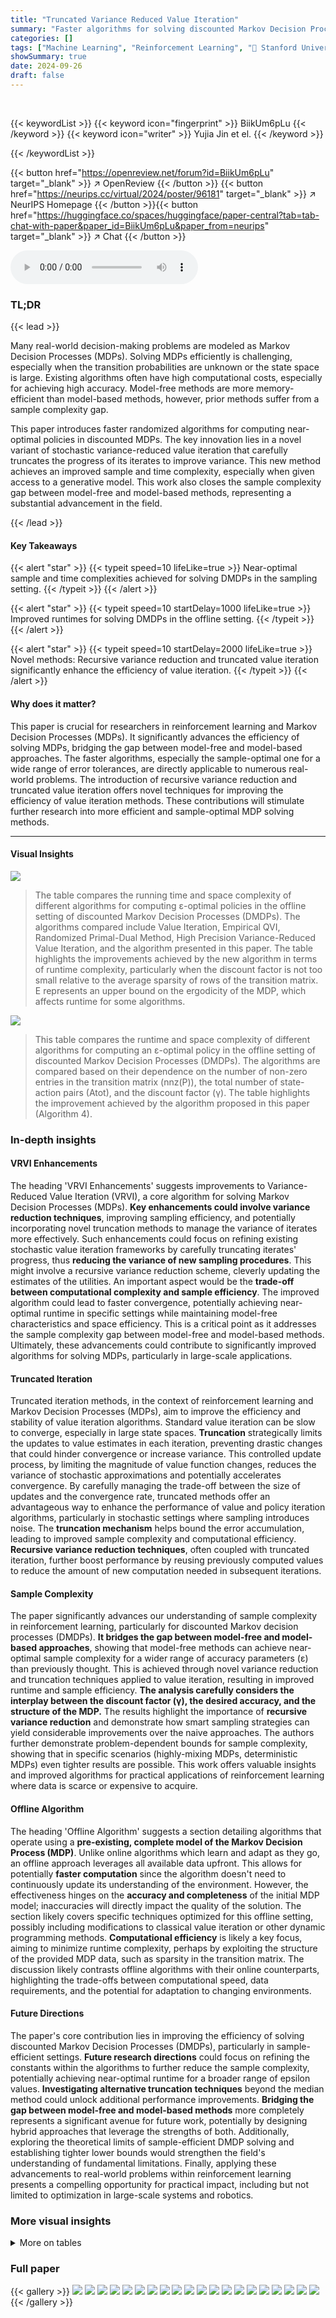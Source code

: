 ```yaml
---
title: "Truncated Variance Reduced Value Iteration"
summary: "Faster algorithms for solving discounted Markov Decision Processes (DMDPs) are introduced, achieving near-optimal sample and time complexities, especially in the sample setting and improving runtimes ..."
categories: []
tags: ["Machine Learning", "Reinforcement Learning", "🏢 Stanford University",]
showSummary: true
date: 2024-09-26
draft: false
---
```


<br>

{{< keywordList >}}
{{< keyword icon="fingerprint" >}} BiikUm6pLu {{< /keyword >}}
{{< keyword icon="writer" >}} Yujia Jin et el. {{< /keyword >}}
 
{{< /keywordList >}}

{{< button href="https://openreview.net/forum?id=BiikUm6pLu" target="_blank" >}}
↗ OpenReview
{{< /button >}}
{{< button href="https://neurips.cc/virtual/2024/poster/96181" target="_blank" >}}
↗ NeurIPS Homepage
{{< /button >}}{{< button href="https://huggingface.co/spaces/huggingface/paper-central?tab=tab-chat-with-paper&paper_id=BiikUm6pLu&paper_from=neurips" target="_blank" >}}
↗ Chat
{{< /button >}}



<audio controls>
    <source src="https://ai-paper-reviewer.com/BiikUm6pLu/podcast.wav" type="audio/wav">
    Your browser does not support the audio element.
</audio>


### TL;DR


{{< lead >}}

Many real-world decision-making problems are modeled as Markov Decision Processes (MDPs). Solving MDPs efficiently is challenging, especially when the transition probabilities are unknown or the state space is large.  Existing algorithms often have high computational costs, especially for achieving high accuracy.  Model-free methods are more memory-efficient than model-based methods, however, prior methods suffer from a sample complexity gap.

This paper introduces faster randomized algorithms for computing near-optimal policies in discounted MDPs. The key innovation lies in a novel variant of stochastic variance-reduced value iteration that carefully truncates the progress of its iterates to improve variance.  This new method achieves an improved sample and time complexity, especially when given access to a generative model. This work also closes the sample complexity gap between model-free and model-based methods, representing a substantial advancement in the field.

{{< /lead >}}


#### Key Takeaways

{{< alert "star" >}}
{{< typeit speed=10 lifeLike=true >}} Near-optimal sample and time complexities achieved for solving DMDPs in the sampling setting. {{< /typeit >}}
{{< /alert >}}

{{< alert "star" >}}
{{< typeit speed=10 startDelay=1000 lifeLike=true >}} Improved runtimes for solving DMDPs in the offline setting. {{< /typeit >}}
{{< /alert >}}

{{< alert "star" >}}
{{< typeit speed=10 startDelay=2000 lifeLike=true >}} Novel methods: Recursive variance reduction and truncated value iteration significantly enhance the efficiency of value iteration. {{< /typeit >}}
{{< /alert >}}

#### Why does it matter?
This paper is crucial for researchers in reinforcement learning and Markov Decision Processes (MDPs). It significantly advances the efficiency of solving MDPs, bridging the gap between model-free and model-based approaches. The faster algorithms, especially the sample-optimal one for a wide range of error tolerances, are directly applicable to numerous real-world problems.  The introduction of recursive variance reduction and truncated value iteration offers novel techniques for improving the efficiency of value iteration methods. These contributions will stimulate further research into more efficient and sample-optimal MDP solving methods.

------
#### Visual Insights



![](https://ai-paper-reviewer.com/BiikUm6pLu/figures_6_1.jpg)

> The table compares the running time and space complexity of different algorithms for computing ɛ-optimal policies in the offline setting of discounted Markov Decision Processes (DMDPs).  The algorithms compared include Value Iteration, Empirical QVI, Randomized Primal-Dual Method, High Precision Variance-Reduced Value Iteration, and the algorithm presented in this paper. The table highlights the improvements achieved by the new algorithm in terms of runtime complexity, particularly when the discount factor is not too small relative to the average sparsity of rows of the transition matrix.  E represents an upper bound on the ergodicity of the MDP, which affects runtime for some algorithms.





![](https://ai-paper-reviewer.com/BiikUm6pLu/tables_2_1.jpg)

> This table compares the runtime and space complexity of different algorithms for computing an ɛ-optimal policy in the offline setting of discounted Markov Decision Processes (DMDPs).  The algorithms are compared based on their dependence on the number of non-zero entries in the transition matrix (nnz(P)), the total number of state-action pairs (Atot), and the discount factor (γ).  The table highlights the improvement achieved by the algorithm proposed in this paper (Algorithm 4).





### In-depth insights


#### VRVI Enhancements
The heading 'VRVI Enhancements' suggests improvements to Variance-Reduced Value Iteration (VRVI), a core algorithm for solving Markov Decision Processes (MDPs).  **Key enhancements could involve variance reduction techniques**, improving sampling efficiency, and potentially incorporating novel truncation methods to manage the variance of iterates more effectively.  Such enhancements could focus on refining existing stochastic value iteration frameworks by carefully truncating iterates' progress, thus **reducing the variance of new sampling procedures**.   This might involve a recursive variance reduction scheme, cleverly updating the estimates of the utilities.  An important aspect would be the **trade-off between computational complexity and sample efficiency**. The improved algorithm could lead to faster convergence, potentially achieving near-optimal runtime in specific settings while maintaining model-free characteristics and space efficiency. This is a critical point as it addresses the sample complexity gap between model-free and model-based methods. Ultimately, these advancements could contribute to significantly improved algorithms for solving MDPs, particularly in large-scale applications.

#### Truncated Iteration
Truncated iteration methods, in the context of reinforcement learning and Markov Decision Processes (MDPs), aim to improve the efficiency and stability of value iteration algorithms.  Standard value iteration can be slow to converge, especially in large state spaces. **Truncation** strategically limits the updates to value estimates in each iteration, preventing drastic changes that could hinder convergence or increase variance. This controlled update process, by limiting the magnitude of value function changes, reduces the variance of stochastic approximations and potentially accelerates convergence. By carefully managing the trade-off between the size of updates and the convergence rate, truncated methods offer an advantageous way to enhance the performance of value and policy iteration algorithms, particularly in stochastic settings where sampling introduces noise.  The **truncation mechanism** helps bound the error accumulation, leading to improved sample complexity and computational efficiency.  **Recursive variance reduction techniques**, often coupled with truncated iteration, further boost performance by reusing previously computed values to reduce the amount of new computation needed in subsequent iterations.

#### Sample Complexity
The paper significantly advances our understanding of sample complexity in reinforcement learning, particularly for discounted Markov decision processes (DMDPs).  **It bridges the gap between model-free and model-based approaches**, showing that model-free methods can achieve near-optimal sample complexity for a wider range of accuracy parameters (ε) than previously thought.  This is achieved through novel variance reduction and truncation techniques applied to value iteration, resulting in improved runtime and sample efficiency. **The analysis carefully considers the interplay between the discount factor (γ), the desired accuracy, and the structure of the MDP.**  The results highlight the importance of  **recursive variance reduction** and demonstrate how smart sampling strategies can yield considerable improvements over the naive approaches.  The authors further demonstrate problem-dependent bounds for sample complexity, showing that in specific scenarios (highly-mixing MDPs, deterministic MDPs)  even tighter results are possible. This work offers valuable insights and improved algorithms for practical applications of reinforcement learning where data is scarce or expensive to acquire.

#### Offline Algorithm
The heading 'Offline Algorithm' suggests a section detailing algorithms that operate using a **pre-existing, complete model of the Markov Decision Process (MDP)**.  Unlike online algorithms which learn and adapt as they go, an offline approach leverages all available data upfront. This allows for potentially **faster computation** since the algorithm doesn't need to continuously update its understanding of the environment. However, the effectiveness hinges on the **accuracy and completeness** of the initial MDP model; inaccuracies will directly impact the quality of the solution.  The section likely covers specific techniques optimized for this offline setting, possibly including modifications to classical value iteration or other dynamic programming methods.  **Computational efficiency** is likely a key focus, aiming to minimize runtime complexity, perhaps by exploiting the structure of the provided MDP data, such as sparsity in the transition matrix.  The discussion likely contrasts offline algorithms with their online counterparts, highlighting the trade-offs between computational speed, data requirements, and the potential for adaptation to changing environments.

#### Future Directions
The paper's core contribution lies in improving the efficiency of solving discounted Markov Decision Processes (DMDPs), particularly in sample-efficient settings.  **Future research directions** could focus on refining the constants within the algorithms to further reduce the sample complexity, potentially achieving near-optimal runtime for a broader range of epsilon values.  **Investigating alternative truncation techniques** beyond the median method could unlock additional performance improvements.  **Bridging the gap between model-free and model-based methods** more completely represents a significant avenue for future work, potentially by designing hybrid approaches that leverage the strengths of both.  Additionally, exploring the theoretical limits of sample-efficient DMDP solving and establishing tighter lower bounds would strengthen the field's understanding of fundamental limitations.  Finally, applying these advancements to real-world problems within reinforcement learning presents a compelling opportunity for practical impact, including but not limited to  optimization in large-scale systems and robotics.


### More visual insights




<details>
<summary>More on tables
</summary>


![](https://ai-paper-reviewer.com/BiikUm6pLu/tables_3_1.jpg)
> This table compares the query complexities of different algorithms for solving discounted Markov Decision Processes (DMDPs) in a sample setting where the transition probabilities are unknown but accessible through a generative model.  The algorithms are categorized by their ɛ range (accuracy) and whether they are model-free (using Õ(Atot) space). The table highlights the improved query complexity achieved by the authors' algorithm (Algorithm 5).

![](https://ai-paper-reviewer.com/BiikUm6pLu/tables_8_1.jpg)
> This table compares the runtime and space complexity of different algorithms for computing ε-optimal policies in the offline setting of discounted Markov Decision Processes (DMDPs).  The algorithms include classic Value Iteration, several randomized methods like Empirical QVI and Randomized Primal-Dual, and the High Precision Variance-Reduced Value Iteration. The table highlights the improvement achieved by the proposed algorithm (Algorithm 4 in the paper) in terms of runtime complexity, achieving Õ(nnz(P) + Atot(1 − γ)−2) compared to previous state-of-the-art methods, especially when considering the sparsity of the transition matrix (nnz(P)).  E represents an upper bound on the ergodicity of the MDP, and its inclusion in some runtime complexities signifies the algorithm's performance dependence on the MDP's mixing properties.

</details>




### Full paper

{{< gallery >}}
<img src="https://ai-paper-reviewer.com/BiikUm6pLu/1.png" class="grid-w50 md:grid-w33 xl:grid-w25" />
<img src="https://ai-paper-reviewer.com/BiikUm6pLu/2.png" class="grid-w50 md:grid-w33 xl:grid-w25" />
<img src="https://ai-paper-reviewer.com/BiikUm6pLu/3.png" class="grid-w50 md:grid-w33 xl:grid-w25" />
<img src="https://ai-paper-reviewer.com/BiikUm6pLu/4.png" class="grid-w50 md:grid-w33 xl:grid-w25" />
<img src="https://ai-paper-reviewer.com/BiikUm6pLu/5.png" class="grid-w50 md:grid-w33 xl:grid-w25" />
<img src="https://ai-paper-reviewer.com/BiikUm6pLu/6.png" class="grid-w50 md:grid-w33 xl:grid-w25" />
<img src="https://ai-paper-reviewer.com/BiikUm6pLu/7.png" class="grid-w50 md:grid-w33 xl:grid-w25" />
<img src="https://ai-paper-reviewer.com/BiikUm6pLu/8.png" class="grid-w50 md:grid-w33 xl:grid-w25" />
<img src="https://ai-paper-reviewer.com/BiikUm6pLu/9.png" class="grid-w50 md:grid-w33 xl:grid-w25" />
<img src="https://ai-paper-reviewer.com/BiikUm6pLu/10.png" class="grid-w50 md:grid-w33 xl:grid-w25" />
<img src="https://ai-paper-reviewer.com/BiikUm6pLu/11.png" class="grid-w50 md:grid-w33 xl:grid-w25" />
<img src="https://ai-paper-reviewer.com/BiikUm6pLu/12.png" class="grid-w50 md:grid-w33 xl:grid-w25" />
<img src="https://ai-paper-reviewer.com/BiikUm6pLu/13.png" class="grid-w50 md:grid-w33 xl:grid-w25" />
<img src="https://ai-paper-reviewer.com/BiikUm6pLu/14.png" class="grid-w50 md:grid-w33 xl:grid-w25" />
<img src="https://ai-paper-reviewer.com/BiikUm6pLu/15.png" class="grid-w50 md:grid-w33 xl:grid-w25" />
<img src="https://ai-paper-reviewer.com/BiikUm6pLu/16.png" class="grid-w50 md:grid-w33 xl:grid-w25" />
<img src="https://ai-paper-reviewer.com/BiikUm6pLu/17.png" class="grid-w50 md:grid-w33 xl:grid-w25" />
<img src="https://ai-paper-reviewer.com/BiikUm6pLu/18.png" class="grid-w50 md:grid-w33 xl:grid-w25" />
<img src="https://ai-paper-reviewer.com/BiikUm6pLu/19.png" class="grid-w50 md:grid-w33 xl:grid-w25" />
<img src="https://ai-paper-reviewer.com/BiikUm6pLu/20.png" class="grid-w50 md:grid-w33 xl:grid-w25" />
{{< /gallery >}}